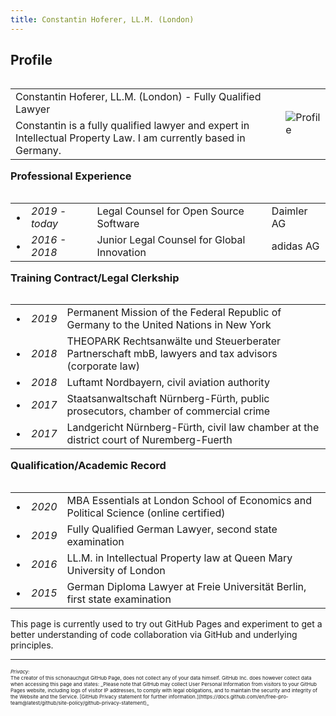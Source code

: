 ```yaml
---
title: Constantin Hoferer, LL.M. (London)
---
```


## Profile

<table align="left">
  <tr>
    <td>Constantin Hoferer, LL.M. (London) - Fully Qualified Lawyer</td><td rowspan="2"><img src="assets/profile.jpg" alt="Profile" /></td>
  </tr>
  <tr>
    <td>Constantin is a fully qualified lawyer and expert in Intellectual Property Law. I am currently based in Germany.</td>
  </tr>
</table>
<br /> <br /><br />

### Professional Experience


<table align="left">
  <tr>
    <td>&#8226;</td><td><i>2019 - today</i></td><td>Legal Counsel for Open Source Software</td><td>Daimler AG</td>
  </tr>
  <tr>
    <td>&#8226;</td><td><i>2016 - 2018</i></td><td>Junior Legal Counsel for Global Innovation</td><td>adidas AG</td>
  </tr>
</table>
<br /> <br /><br />

### Training Contract/Legal Clerkship


<table align="left">
  <tr>
    <td>&#8226;</td><td><i>2019</i></td><td>Permanent Mission of the Federal Republic of Germany to the United Nations in New York</td>
  </tr>
  <tr>
    <td>&#8226;</td><td><i>2018</i></td><td>THEOPARK Rechtsanwälte und Steuerberater Partnerschaft mbB, lawyers and tax advisors (corporate law)</td>
  </tr>
  <tr>
    <td>&#8226;</td><td><i>2018</i></td><td>Luftamt Nordbayern, civil aviation authority</td>
  </tr>
  <tr>
    <td>&#8226;</td><td><i>2017</i></td><td>Staatsanwaltschaft Nürnberg-Fürth, public prosecutors, chamber of commercial crime</td>
  </tr>
  <tr>
    <td>&#8226;</td><td><i>2017</i></td><td>Landgericht Nürnberg-Fürth, civil law chamber at the district court of Nuremberg-Fuerth</td>
  </tr>  
</table>
<br /> <br /><br />

### Qualification/Academic Record


<table align="left">
  <tr>
    <td>&#8226;</td><td><i>2020</i></td><td>MBA Essentials at London School of Economics and Political Science (online certified)</td>
  </tr>
  <tr>
    <td>&#8226;</td><td><i>2019</i></td><td>Fully Qualified German Lawyer, second state examination</td>
  </tr>
  <tr>
    <td>&#8226;</td><td><i>2016</i></td><td>LL.M. in Intellectual Property law at Queen Mary University of London</td>
  </tr>
  <tr>
    <td>&#8226;</td><td><i>2015</i></td><td>German Diploma Lawyer at Freie Universität Berlin, first state examination</td>
  </tr>
</table>
<br /> <br /><br />

<hr>

This page is currently used to try out GitHub Pages and experiment to get a better understanding of code collaboration via GitHub and underlying principles.


---
<p style="font-size:8px"><i>Privacy:</i>  <br>
The creator of this schonauchgut GitHub Page, does not collect any of your data himself. GitHub Inc. does however collect data when accessing this page and states: _Please note that GitHub may collect User Personal Information from visitors to your GitHub Pages website, including logs of visitor IP addresses, to comply with legal obligations, and to maintain the security and integrity of the Website and the Service. [GitHub Privacy statement for further information.](https://docs.github.com/en/free-pro-team@latest/github/site-policy/github-privacy-statement)_ </p>
